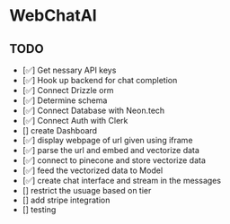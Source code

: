 # WebChatAI
## TODO
- [✅] Get nessary API keys
- [✅] Hook up backend for chat completion
- [✅] Connect Drizzle orm
- [✅] Determine schema
- [✅] Connect Database with Neon.tech
- [✅] Connect Auth with Clerk
- [] create Dashboard
- [✅] display webpage of url given using iframe
- [✅] parse the url and embed and vectorize data
- [✅] connect to pinecone and store vectorize data
- [✅] feed the vectorized data to Model
- [✅] create chat interface and stream in the messages
- [] restrict the usuage based on tier
- [] add stripe integration
- [] testing